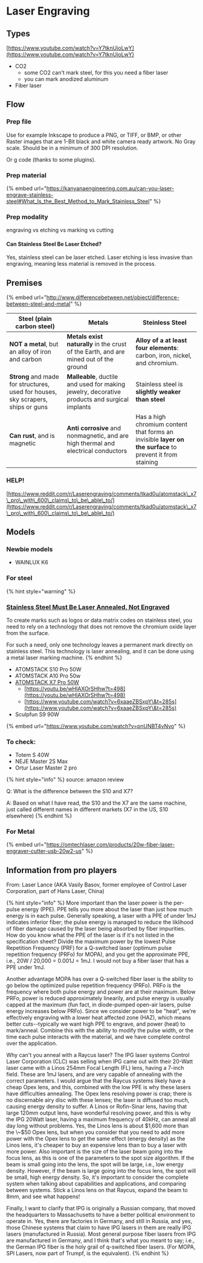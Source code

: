 # Laser Engraving

## Types

[https://www.youtube.com/watch?v=Y7tknUioLwY](https://www.youtube.com/watch?v=Y7tknUioLwY)

* CO2
  * some CO2 can't mark steel, for this you need a fiber laser
  * you can mark anodized aluminum
* Fiber laser

## Flow

### Prep file

Use for example Inkscape to produce a PNG, or TIFF, or BMP, or other Raster images that are 1-Bit black and white camera ready artwork. No Gray scale. Should be in a minimum of 300 DPI resolution.

Or g code (thanks to some plugins).

### Prep material

{% embed url="https://kanyanaengineering.com.au/can-you-laser-engrave-stainless-steel#What_Is_the_Best_Method_to_Mark_Stainless_Steel" %}

### Prep modality

engraving vs etching  vs marking vs cutting

#### **Can Stainless Steel Be Laser Etched?** <a href="#can-stainless-steel-be-laser-etched" id="can-stainless-steel-be-laser-etched"></a>

Yes, stainless steel can be laser etched. Laser etching is less invasive than engraving, meaning less material is removed in the process.&#x20;

## Premises

{% embed url="http://www.differencebetween.net/object/difference-between-steel-and-metal" %}

| Steel (plain carbon steel)                                                       | Metals                                                                                        | Steinless Steel                                                                                          |
| -------------------------------------------------------------------------------- | --------------------------------------------------------------------------------------------- | -------------------------------------------------------------------------------------------------------- |
| **NOT a metal**, but an alloy of iron and carbon                                 | **Metals exist naturally** in the crust of the Earth, and are mined out of the ground         | **Alloy of a at least four elements**: carbon, iron, nickel, and chromium.                               |
| **Strong** and made for structures, used for houses, sky scrapers, ships or guns | **Malleable**, ductile and used for making jewelry, decorative products and surgical implants | Stainless steel is **slightly weaker than steel**                                                        |
|  **Can rust**, and is magnetic                                                   | **Anti corrosive** and nonmagnetic, and are high thermal and electrical conductors            | Has a high chromium content that forms an invisible **layer on the surface** to prevent it from staining |

### HELP!

[https://www.reddit.com/r/Laserengraving/comments/tkad0u/atomstack\_x7\_pro\_with\_600\_claims\_to\_be\_able\_to/](https://www.reddit.com/r/Laserengraving/comments/tkad0u/atomstack\_x7\_pro\_with\_600\_claims\_to\_be\_able\_to/)

## Models

### Newbie models

* WAINLUX K6

### For steel

{% hint style="warning" %}
### [Stainless Steel Must Be Laser Annealed, Not Engraved](https://www.laserax.com/blog/laser-engrave-stainless-steel)

To create marks such as logos or data matrix codes on stainless steel, you need to rely on a technology that does not remove the chromium oxide layer from the surface.

For such a need, only one technology leaves a permanent mark directly on stainless steel. This technology is laser annealing, and it can be done using a metal laser marking machine.
{% endhint %}

* ATOMSTACK S10 Pro 50W&#x20;
* ATOMSTACK A10 Pro 50w
* [ATOMSTACK X7 Pro 50W](https://youtu.be/NQoeYksA\_ao?t=418)
  * [https://youtu.be/wHlAXOrSHhw?t=498](https://youtu.be/wHlAXOrSHhw?t=498)
  * [https://www.youtube.com/watch?v=6xaaeZBSxpY\&t=285s](https://www.youtube.com/watch?v=6xaaeZBSxpY\&t=285s)
* Sculpfun S9 90W

{% embed url="https://www.youtube.com/watch?v=pnUNBT4yNvo" %}

### To check: <a href="#title" id="title"></a>

* Totem S 40W
* NEJE Master 2S Max
* Ortur Laser Master 2 pro

{% hint style="info" %}
source: amazon review

Q: What is the difference between the S10 and X7?&#x20;

A: Based on what I have read, the S10 and the X7 are the same machine, just called different names in different markets (X7 in the US, S10 elsewhere)
{% endhint %}

### For Metal

{% embed url="https://omtechlaser.com/products/20w-fiber-laser-engraver-cutter-usb-20w2-us" %}

## Information from pro players

From: Laser Lance (AKA Vasily Basov, former employee of Control Laser Corporation, part of Hans Laser, China)

{% hint style="info" %}
More important than the laser power is the per-pulse energy (PPE). PPE tells you more about the laser than just how much energy is in each pulse. Generally speaking, a laser with a PPE of under 1mJ indicates inferior fiber; the pulse energy is managed to reduce the liklihood of fiber damage caused by the laser being absorbed by fiber impurities. How do you know what the PPE of the laser is if it's not listed in the specification sheet? Divide the maximum power by the lowest Pulse Repetition Frequency (PRF) for a Q-switched laser (optimum pulse repetition frequency (PRFo) for MOPA), and you get the approximate PPE, i.e., 20W / 20,000 = 0.001J = 1mJ. I would not buy a fiber laser that has a PPE under 1mJ.

Another advantage MOPA has over a Q-switched fiber laser is the ability to go below the optimized pulse repetition frequency (PRFo). PRFo is the frequency where both pulse energy and power are at their maximum. Below PRFo, power is reduced approximately linearily, and pulse energy is usually capped at the maximum (fun fact, in diode-pumped open-air lasers, pulse energy increases below PRFo). Since we consider power to be "heat", we're effectively engraving with a lower heat affected zone (HAZ), which means better cuts--typically we want high PPE to engrave, and power (heat) to mark/anneal. Combine this with the ability to modify the pulse width, or the time each pulse interacts with the material, and we have complete control over the application.

Why can't you anneal with a Raycus laser? The IPG laser systems Control Laser Corporation (CLC) was selling when IPG came out with their 20-Watt laser came with a Linos 254mm Focal Length (FL) lens, having a 7-inch field. These are 1mJ lasers, and are very capable of annealing with the correct parameters. I would argue that the Raycus systems likely have a cheap Opex lens, and this, combined with the low PPE is why these lasers have difficulties annealing. The Opex lens resolving power is crap; there is no discernable airy disc with these lenses; the laser is diffused too much, causing energy density to suffer. A Linos or Rofin-Sinar lens, having that large 120mm output lens, have wonderful resolving power, and this is why the IPG 20Watt laser, having a maximum frequency of 40kHz, can anneal all day long without problems. Yes, the Linos lens is about $1,600 more than the \~$50 Opex lens, but when you consider that you need to add more power with the Opex lens to get the same effect (energy density) as the Linos lens, it's cheaper to buy an expensive lens than to buy a laser with more power. Also important is the size of the laser beam going into the focus lens, as this is one of the parameters to the spot size algorithm. If the beam is small going into the lens, the spot will be large, i.e., low energy density. However, if the beam is large going into the focus lens, the spot will be small, high energy density. So, it's important to consider the complete system when talking about capabilities and applications, and comparing between systems. Stick a Linos lens on that Raycus, expand the beam to 8mm, and see what happens!

Finally, I want to clarify that IPG is originally a Russian company, that moved the headquarters to Massachusetts to have a better political environment to operate in. Yes, there are factories in Germany, and still in Russia, and yes, those Chinese systems that claim to have IPG lasers in them are really IPG lasers (manufactured in Russia). Most general purpose fiber lasers from IPG are manufactured in Germany, and I think that's what you meant to say; i.e., the German IPG fiber is the holy grail of q-switched fiber lasers. (For MOPA, SPI Lasers, now part of Trumpf, is the equivalent).
{% endhint %}











